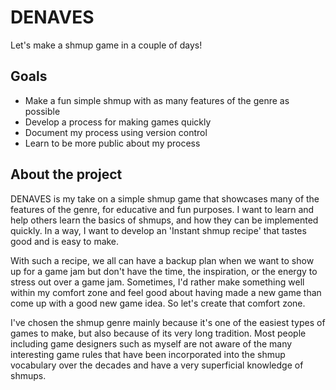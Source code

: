 # DENAVES

Let's make a shmup game in a couple of days!

## Goals
- Make a fun simple shmup with as many features of the genre as possible
- Develop a process for making games quickly
- Document my process using version control
- Learn to be more public about my process

## About the project
DENAVES is my take on a simple shmup game that showcases many of the features of the genre, for educative and fun purposes. I want to learn and help others learn the basics of shmups, and how they can be implemented quickly. In a way, I want to develop an 'Instant shmup recipe' that tastes good and is easy to make.

With such a recipe, we all can have a backup plan when we want to show up for a game jam but don't have the time, the inspiration, or the energy to stress out over a game jam. Sometimes, I'd rather make something well within my comfort zone and feel good about having made a new game than come up with a good new game idea. So let's create that comfort zone.

I've chosen the shmup genre mainly because it's one of the easiest types of games to make, but also because of its very long tradition. Most people including game designers such as myself are not aware of the many interesting game rules that have been incorporated into the shmup vocabulary over the decades and have a very superficial knowledge of shmups.